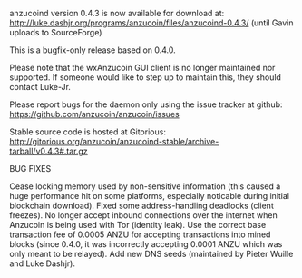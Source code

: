 anzucoind version 0.4.3 is now available for download at:
http://luke.dashjr.org/programs/anzucoin/files/anzucoind-0.4.3/ (until Gavin uploads to SourceForge)

This is a bugfix-only release based on 0.4.0.

Please note that the wxAnzucoin GUI client is no longer maintained nor supported. If someone would like to step up to maintain this, they should contact Luke-Jr.

Please report bugs for the daemon only using the issue tracker at github:
https://github.com/anzucoin/anzucoin/issues

Stable source code is hosted at Gitorious:
http://gitorious.org/anzucoin/anzucoind-stable/archive-tarball/v0.4.3#.tar.gz

BUG FIXES

Cease locking memory used by non-sensitive information (this caused a huge performance hit on some platforms, especially noticable during initial blockchain download).
Fixed some address-handling deadlocks (client freezes).
No longer accept inbound connections over the internet when Anzucoin is being used with Tor (identity leak).
Use the correct base transaction fee of 0.0005 ANZU for accepting transactions into mined blocks (since 0.4.0, it was incorrectly accepting 0.0001 ANZU which was only meant to be relayed).
Add new DNS seeds (maintained by Pieter Wuille and Luke Dashjr).

